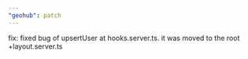 ```yaml
---
"geohub": patch
---
```


fix: fixed bug of upsertUser at hooks.server.ts. it was moved to the root +layout.server.ts
